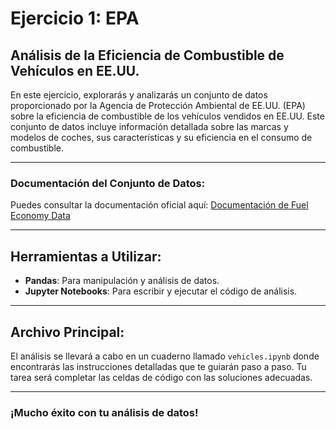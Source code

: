 # Ejercicio 1: EPA

## Análisis de la Eficiencia de Combustible de Vehículos en EE.UU.

En este ejercicio, explorarás y analizarás un conjunto de datos proporcionado por la Agencia de Protección Ambiental de EE.UU. (EPA) sobre la eficiencia de combustible de los vehículos vendidos en EE.UU. Este conjunto de datos incluye información detallada sobre las marcas y modelos de coches, sus características y su eficiencia en el consumo de combustible.

---

### Documentación del Conjunto de Datos:
Puedes consultar la documentación oficial aquí:
[Documentación de Fuel Economy Data](https://www.fueleconomy.gov/feg/ws/index.shtml#vehicle)

---

## Herramientas a Utilizar:
- **Pandas**: Para manipulación y análisis de datos.
- **Jupyter Notebooks**: Para escribir y ejecutar el código de análisis.

---

## Archivo Principal:
El análisis se llevará a cabo en un cuaderno llamado `vehicles.ipynb` donde encontrarás las instrucciones detalladas que te guiarán paso a paso. Tu tarea será completar las celdas de código con las soluciones adecuadas.

---

### **¡Mucho éxito con tu análisis de datos!**

